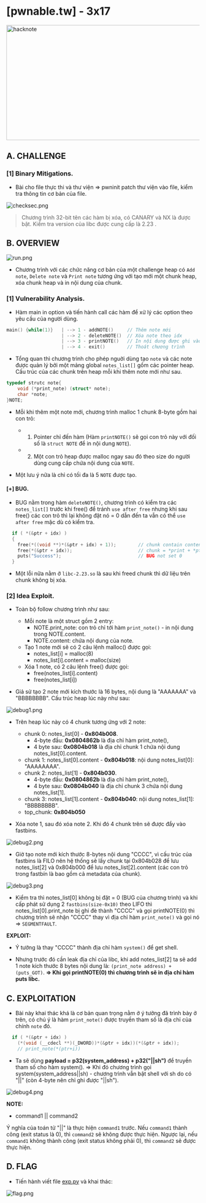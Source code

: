 # [pwnable.tw] - 3x17

<img src="./images/hacknote.png" alt="hacknote" width="550" height="300">

## A. CHALLENGE 

### [1] Binary Mitigations. 

- Bài cho file thực thi và thư viện => pwninit patch thư viện vào file, kiểm tra thông tin cơ bản của file.

![checksec.png](./images/checksec.png)

> Chương trình 32-bit tên các hàm bị xóa, có CANARY và NX là được bật. Kiểm tra version của libc được cung cấp là 2.23 .

## B. OVERVIEW

![run.png](./images/run.png)

- Chương trình với các chức năng cơ bản của một challenge heap có `Add note`, `Delete note` và `Print note` tương ứng với tạo mới một chunk heap, xóa chunk heap và in nội dung của chunk.

### [1] Vulnerability Analysis.

- Hàm main in option và tiến hành call các hàm để xử lý các option theo yêu cầu của người dùng.

```c
main() {while(1)}   | --> 1 - addNOTE()     // Thêm note mới
                    | --> 2 - deleteNOTE()  // Xóa note theo idx
                    | --> 3 - printNOTE()   // In nội dung được ghi vào note
                    | --> 4 - exit()        // Thoát chương trình
```

- Tổng quan thì chương trình cho phép nguời dùng tạo `note` và các note được quản lý bởi một mảng global `notes_list[]` gồm các pointer heap. Cấu trúc của các chunk trên heap mỗi khi thêm note mới như sau.

```c
typedef strutc note{
	void (*print_note) (struct* note);
	char *note;
}NOTE;
```

- Mỗi khi thêm một note mới, chương trình malloc 1 chunk 8-byte gồm hai con trỏ:
    * 1. Pointer chỉ đến hàm (Hàm `printNOTE()` sẽ gọi con trỏ này với đối số là `struct NOTE` để in nội dung `NOTE`).
    * 2. Một con trỏ heap được malloc ngay sau đó theo size do người dùng cung cấp chứa nội dung của `NOTE`. 

- Một lưu ý nữa là chỉ có tối đa là 5 `NOTE` được tạo.

#### [+] BUG.

- BUG nằm trong hàm `deleteNOTE()`, chương trình có kiểm tra các `notes_list[]` trước khi free() để tránh `use after free` nhưng khi sau free() các con trỏ thì lại không đặt nó = 0 dẫn đến ta vẫn có thể  `use after free` mặc dù có kiểm tra.

```c
  if ( *(&ptr + idx) )
  {
    free(*((void **)*(&ptr + idx) + 1));        // chunk contain content
    free(*(&ptr + idx));                        // chunk = *print + *ptr_content
    puts("Success");                            // BUG not set 0
  }
```

- Một lỗi nữa nằm ở `libc-2.23.so` là sau khi freed chunk thì dữ liệu trên chunk không bị xóa.

### [2] Idea Exploit.

- Toàn bộ follow chương trình như sau:
    * Mỗi note là một struct gồm 2 entry:
        + NOTE.print_note: con trỏ chỉ tới hàm `print_note()` - in nội dung trong NOTE.content.
        + NOTE.content: chứa nội dung của note.
    * Tạo 1 note mới sẽ có 2 câu lệnh malloc() được gọi:
        + notes_list[i] = malloc(8)
        + notes_list[i].content = malloc(size)
    * Xóa 1 note, có 2 câu lệnh free() được gọi:
        + free(notes_list[i].content)
        + free(notes_list[i])

- Giả sử tạo 2 note mới kích thước là 16 bytes, nội dung là "AAAAAAA" và "BBBBBBBB". Cấu trúc heap lúc này như sau:

![debug1.png](./images/debug1.png)

-  Trên heap lúc này có 4 chunk tương ứng với 2 note:
    * chunk 0: notes_list[0] - __0x804b008__.
        + 4-byte đầu: __0x0804862b__ là địa chỉ hàm print_note(),
        + 4 byte sau: __0x0804b018__ là địa chỉ chunk 1 chứa nội dung notes_list[0].content.
    * chunk 1: notes_list[0].content - __0x804b018__: nội dung notes_list[0]: "AAAAAAAA".
    * chunk 2: notes_list[1] - __0x804b030__.
        + 4-byte đầu: __0x0804862b__ là địa chỉ hàm print_note(),
        + 4 byte sau: __0x0804b040__ là địa chỉ chunk 3 chứa nội dung notes_list[1].
    * chunk 3: notes_list[1].content - __0x804b040__: nội dung notes_list[1]: "BBBBBBBB". 
    * top_chunk: __0x804b050__

- Xóa note 1, sau đó xóa note 2. Khi đó 4 chunk trên sẽ được đẩy vào fastbins.

![debug2.png](./images/debug2.png)

- Giờ tạo note mới kích thước 8-bytes nội dung "CCCC", vì cấu trúc của fastbins là FILO nên hệ thống sẽ lấy chunk tại 0x804b028 để lưu notes_list[2] và 0x804b000 để lưu notes_list[2].content (các con trỏ trong fastbín là bao gồm cả metadata của chunk).

![debug3.png](./images/debug3.png)

- Kiểm tra thì notes_list[0] không bị đặt = 0 (BUG của chương trình) và khi cấp phát sử dụng 2 `fastbins(size-0x10)` theo LIFO thì notes_list[0].print_note bị ghi đè thành "CCCC" và gọi printNOTE(0) thì chương trình sẽ nhận "CCCC" thay vì địa chỉ hàm `print_note()` và gọi nó => `SEGMENTFAULT`.

__EXPLOIT:__

- Ý tưởng là thay "CCCC" thành địa chỉ hàm `system()` để get shell.

- Nhưng trước đó cần leak địa chỉ của libc, khi add notes_list[2] ta sẽ add 1 note kích thước 8 bytes nội dung là: `(print_note address) + (puts_GOT)`. 
__=> Khi gọi printNOTE(0) thì chương trình sẽ in địa chỉ hàm puts libc.__

## C. EXPLOITATION

- Bài này khai thác khá là cơ bản quan trọng nằm ở ý tưởng đã trình bày ở trên, có chú ý là hàm `print_note()` được truyền tham số là địa chỉ của chính `note` đó. 

```c
  if ( *(&ptr + idx) )
    (*(void (__cdecl **)(_DWORD))*(&ptr + idx))(*(&ptr + idx));
    // print_note(*(ptr+i))
```

 - Ta sẽ dùng __payload = p32(system_address) + p32("||sh")__ để truyền tham số cho hàm system().
 => Khi đó chương trình gọi system(system_address||sh) - chương trình vẫn bật shell với sh do có "||" (còn 4-byte nên chỉ ghi được "||sh").

![debug4.png](./images/debug4.png)

__NOTE:__ 
* command1 || command2

Ý nghĩa của toán tử "||" là thực hiện `command1` trước. Nếu `command1` thành công (exit status là 0), thì `command2` sẽ không được thực hiện. Ngược lại, nếu `command1` không thành công (exit status không phải 0), thì `command2` sẽ được thực hiện.

## D. FLAG

- Tiến hành viết file [exp.py](./exp.py) và khai thác:

![flag.png](./images/flag.png)
